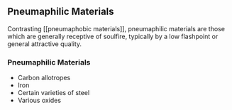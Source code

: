 ## Pneumaphilic Materials
Contrasting [[pneumaphobic materials]], pneumaphilic materials are those which are generally receptive of soulfire, typically by a low flashpoint or general attractive quality.
### Pneumaphilic Materials

* Carbon allotropes  
* Iron  
* Certain varieties of steel  
* Various oxides